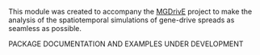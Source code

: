 This module was created to accompany the [MGDrivE](https://marshalllab.github.io/MGDrivE/) project to make the analysis of the spatiotemporal simulations of gene-drive spreads as seamless as possible.

PACKAGE DOCUMENTATION AND EXAMPLES UNDER DEVELOPMENT
